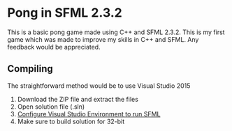 # Pong in SFML 2.3.2
This is a basic pong game made using C++ and SFML 2.3.2. This is my first game which was made to improve my skills in C++ and SFML. Any feedback would be appreciated.

## Compiling
The straightforward method would be to use Visual Studio 2015 

1. Download the ZIP file and extract the files
2. Open solution file (.sln)
3. [Configure Visual Studio Environment to run SFML](http://www.sfml-dev.org/tutorials/2.4/start-vc.php)
4. Make sure to build solution for 32-bit
